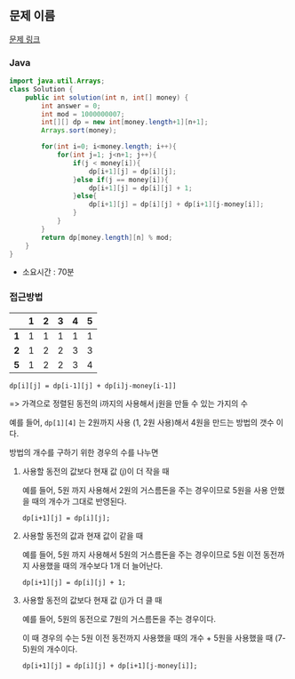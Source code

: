 ## 문제 이름

[문제 링크](URL)

### Java

```java
import java.util.Arrays;
class Solution {
    public int solution(int n, int[] money) {
        int answer = 0;
        int mod = 1000000007;
        int[][] dp = new int[money.length+1][n+1];
        Arrays.sort(money);

        for(int i=0; i<money.length; i++){
            for(int j=1; j<n+1; j++){
                if(j < money[i]){
                    dp[i+1][j] = dp[i][j];
                }else if(j == money[i]){
                    dp[i+1][j] = dp[i][j] + 1;
                }else{
                    dp[i+1][j] = dp[i][j] + dp[i+1][j-money[i]];
                }
            }
        }
        return dp[money.length][n] % mod;
    }
}
```

- 소요시간 : 70분

### 접근방법

|       | 1   | 2   | 3   | 4   | 5   |
| ----: | --- | --- | --- | --- | --- |
| **1** | 1   | 1   | 1   | 1   | 1   |
| **2** | 1   | 2   | 2   | 3   | 3   |
| **5** | 1   | 2   | 2   | 3   | 4   |

`dp[i][j] = dp[i-1][j] + dp[i]j-money[i-1]]`

=> 가격으로 정렬된 동전의 i까지의 사용해서 j원을 만들 수 있는 가지의 수

예를 들어, `dp[1][4]` 는 2원까지 사용 (1, 2원 사용)해서 4원을 만드는 방법의 갯수 이다.

방법의 개수를 구하기 위한 경우의 수를 나누면

1. 사용할 동전의 값보다 현재 값 (j)이 더 작을 때

   예를 들어, 5원 까지 사용해서 2원의 거스름돈을 주는 경우이므로 5원을 사용 안했을 때의 개수가 그대로 반영된다.

   `dp[i+1][j] = dp[i][j];`

2. 사용할 동전의 값과 현재 값이 같을 때

   예를 들어, 5원 까지 사용해서 5원의 거스름돈을 주는 경우이므로 5원 이전 동전까지 사용했을 때의 개수보다 1개 더 늘어난다.

   `dp[i+1][j] = dp[i][j] + 1;`

3. 사용할 동전의 값보다 현재 값 (j)가 더 클 때

   예를 들어, 5원의 동전으로 7원의 거스름돈을 주는 경우이다.

   이 때 경우의 수는 5원 이전 동전까지 사용했을 때의 개수 + 5원을 사용했을 때 (7-5)원의 개수이다.

   `dp[i+1][j] = dp[i][j] + dp[i+1][j-money[i]];`
